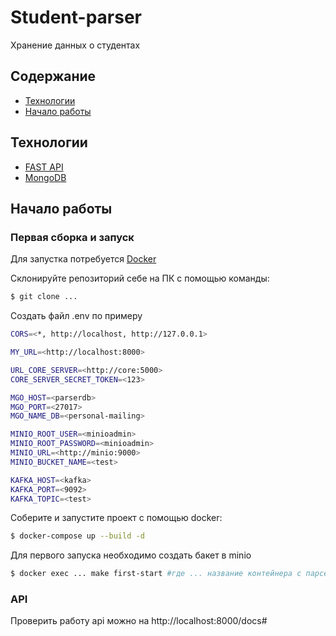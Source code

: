 # Student-parser
Хранение данных о студентах

## Содержание
- [Технологии](#Технологии)
- [Начало работы](#Начало-работы)

## Технологии
- [FAST API](https://fastapi.tiangolo.com/)
- [MongoDB]()

## Начало работы

### Первая сборка и запуск
Для запустка потребуется [Docker](https://www.docker.com/) 

Склонируйте репозиторий себе на ПК с помощью команды: 
```sh
$ git clone ...
```

Создать файл .env по примеру 

```sh
CORS=<*, http://localhost, http://127.0.0.1>

MY_URL=<http://localhost:8000>

URL_CORE_SERVER=<http://core:5000>
CORE_SERVER_SECRET_TOKEN=<123>

MGO_HOST=<parserdb>
MGO_PORT=<27017>
MGO_NAME_DB=<personal-mailing>

MINIO_ROOT_USER=<minioadmin>
MINIO_ROOT_PASSWORD=<minioadmin>
MINIO_URL=<http://minio:9000>
MINIO_BUCKET_NAME=<test>

KAFKA_HOST=<kafka>
KAFKA_PORT=<9092>
KAFKA_TOPIC=<test>
```


Соберите и запустите проект с помощью docker:
```sh
$ docker-compose up --build -d
```

Для первого запуска необходимо создать бакет в minio
```sh
$ docker exec ... make first-start #где ... название контейнера с парсером (student-parser-parser-1)
```

### API

Проверить работу api можно на http://localhost:8000/docs#
